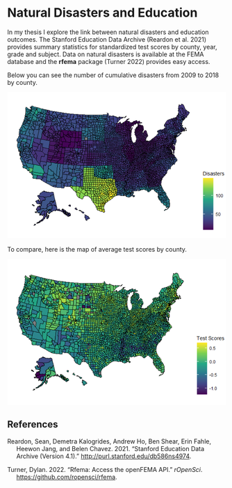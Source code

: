 # Natural Disasters and Education

In my thesis I explore the link between natural disasters and education
outcomes. The Stanford Education Data Archive (Reardon et al. 2021)
provides summary statistics for standardized test scores by county,
year, grade and subject. Data on natural disasters is available at the
FEMA database and the **rfema** package (Turner 2022) provides easy
access.

Below you can see the number of cumulative disasters from 2009 to 2018
by county.

<img src="Code & Data/DisasterMap.png" width="600" />

To compare, here is the map of average test scores by county.

<img src="Code & Data/TestScoresMap.png" width="600" />

## References

<div id="refs" class="references csl-bib-body hanging-indent">

<div id="ref-SEDA" class="csl-entry">

Reardon, Sean, Demetra Kalogrides, Andrew Ho, Ben Shear, Erin Fahle,
Heewon Jang, and Belen Chavez. 2021. “Stanford Education Data Archive
(Version 4.1).” <http://purl.stanford.edu/db586ns4974>.

</div>

<div id="ref-rfema" class="csl-entry">

Turner, Dylan. 2022. “Rfema: Access the openFEMA API.” *rOpenSci*.
<https://github.com/ropensci/rfema>.

</div>

</div>
